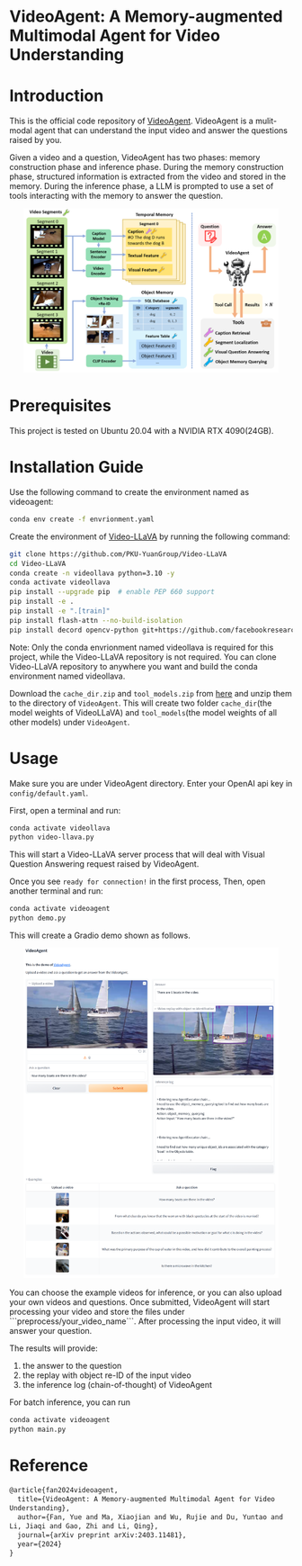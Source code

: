 <h1>VideoAgent: A Memory-augmented Multimodal Agent for Video Understanding</h1>

# Introduction
This is the official code repository of [VideoAgent](https://videoagent.github.io/). VideoAgent is a mulit-modal agent that can understand the input video and answer the questions raised by you.

Given a video and a question, VideoAgent has two phases: memory construction phase and inference phase. During the memory construction phase, structured information is extracted from the video and stored in the memory. During the inference phase, a LLM is prompted to use a set of tools interacting with the memory to answer the question.
<p align="center">
<img src="imgs/teaser.png" width=90%>
</p>

# Prerequisites
This project is tested on Ubuntu 20.04 with a NVIDIA RTX 4090(24GB).  


# Installation Guide
Use the following command to create the environment named as videoagent:
```sh
conda env create -f envrionment.yaml
```

Create the environment of [Video-LLaVA](https://github.com/PKU-YuanGroup/Video-LLaVA) by running the following command:
```sh
git clone https://github.com/PKU-YuanGroup/Video-LLaVA
cd Video-LLaVA
conda create -n videollava python=3.10 -y
conda activate videollava
pip install --upgrade pip  # enable PEP 660 support
pip install -e .
pip install -e ".[train]"
pip install flash-attn --no-build-isolation
pip install decord opencv-python git+https://github.com/facebookresearch/pytorchvideo.git@28fe037d212663c6a24f373b94cc5d478c8c1a1d
```
Note: Only the conda envrionment named videollava is required for this project, while the Video-LLaVA repository is not required. You can clone Video-LLaVA repository to anywhere you want and build the conda environment named videollava.

Download the ```cache_dir.zip``` and ```tool_models.zip``` from [here](https://zenodo.org/records/11031717) and unzip them to the directory of ```VideoAgent```. This will create two folder ```cache_dir```(the model weights of VideoLLaVA) and ```tool_models```(the model weights of all other models) under ```VideoAgent```.

# Usage
Make sure you are under VideoAgent directory.
Enter your OpenAI api key in ```config/default.yaml```.

First, open a terminal and run:
```sh
conda activate videollava
python video-llava.py
```
This will start a Video-LLaVA server process that will deal with Visual Question Answering request raised by VideoAgent.

Once you see ```ready for connection!``` in the first process, Then, open another terminal and run:
```sh
conda activate videoagent
python demo.py
```
This will create a Gradio demo shown as follows.
<p align="center">
<img src="imgs/demo.png" width=90%>
</p>
You can choose the example videos for inference, or you can also upload your own videos and questions. Once submitted, VideoAgent will start processing your video and store the files under ```preprocess/your_video_name```. After processing the input video, it will answer your question.

The results will provide:
1. the answer to the question
2. the replay with object re-ID of the input video
3. the inference log (chain-of-thought) of VideoAgent

For batch inference, you can run
```sh
conda activate videoagent
python main.py
```

# Reference

```
@article{fan2024videoagent,
  title={VideoAgent: A Memory-augmented Multimodal Agent for Video Understanding},
  author={Fan, Yue and Ma, Xiaojian and Wu, Rujie and Du, Yuntao and Li, Jiaqi and Gao, Zhi and Li, Qing},
  journal={arXiv preprint arXiv:2403.11481},
  year={2024}
}
```

